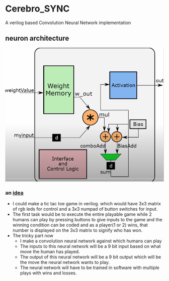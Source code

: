 # Cerebro_SYNC
A verilog based Convolution Neural Network implementation

## neuron architecture 
![alt text](/images/neuron.png)


### an [idea](https://www.fpga4student.com/2017/06/tic-tac-toe-game-in-verilog-and-logisim.html)
* I could make a tic tac toe game in verilog. which would have 3x3 matrix of rgb leds for control and a 3x3 numpad of button switches for input.
* The first task would be to execute the entire playable game while 2 humans can play by pressing buttons to give inputs to the game and the winning condition can be coded and as a player(1 or 2) wins, that number is displayed on the 3x3 matrix to signify who has won.
* The tricky part now
  * I make a convolution neural network against which humans can play
  * The inputs to this neural network will be a 9 bit input based on what move the human has played.
  * The output of this neural network will be a 9 bit output which will be the move the neural network wants to play.
  * The neural network will have to be trained in software with multiple plays with wins and losses.
